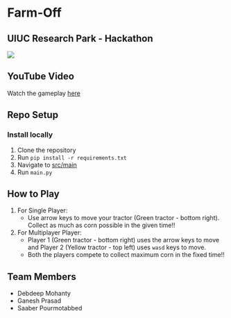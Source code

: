 # Farm-Off
## UIUC Research Park - Hackathon

![](src/resources/farmoff.gif)

## YouTube Video
Watch the gameplay [here](https://)

## Repo Setup

### Install locally
1. Clone the repository
2. Run `pip install -r requirements.txt`
3. Navigate to [src/main](src/main)
4. Run `main.py`

## How to Play
1. For Single Player:
   - Use arrow keys to move your tractor (Green tractor - bottom right). Collect as much as corn possible in the given time!!
2. For Multiplayer Player:
   - Player 1 (Green tractor - bottom right) uses the arrow keys to move and Player 2 (Yellow tractor - top left) uses `wasd` keys to move.
   - Both the players compete to collect maximum corn in the fixed time!!

## Team Members
- Debdeep Mohanty
- Ganesh Prasad
- Saaber Pourmotabbed

